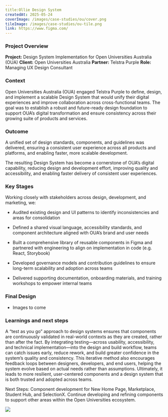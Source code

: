 ```yaml
---
title:Ollie Design System
createdAt: 2025-05-24
coverImage: /images/case-studies/ou/cover.png
tileImage: /images/case-studies/ou-tile.png
link: https://www.figma.com/
---
```

### Project Overview

**Project:** Design System Implementation for Open Universities Australia (OUA)
**Client:** Open Universities Australia
**Partner:** Telstra Purple
**Role:** Managing UX Design Consultant

### Context
Open Universities Australia (OUA) engaged Telstra Purple to define, design, and implement a scalable Design System that would unify their digital experiences and improve collaboration across cross-functional teams. The goal was to establish a robust and future-ready design foundation to support OUA’s digital transformation and ensure consistency across their growing suite of products and services.

### Outcome
A unified set of design standards, components, and guidelines was delivered, ensuring a consistent user experience across all products and platforms, and enabling faster, more scalable development.

The resulting Design System has become a cornerstone of OUA’s digital capability, reducing design and development effort, improving quality and accessibility, and enabling faster delivery of consistent user experiences.
  

### Key Stages

Working closely with stakeholders across design, development, and marketing, we:

-   Audited existing design and UI patterns to identify inconsistencies and areas for consolidation
    
-   Defined a shared visual language, accessibility standards, and component architecture aligned with OUA’s brand and user needs
    
-   Built a comprehensive library of reusable components in Figma and partnered with engineering to align on implementation in code (e.g. React, Storybook)
    
-   Developed governance models and contribution guidelines to ensure long-term scalability and adoption across teams
    
-   Delivered supporting documentation, onboarding materials, and training workshops to empower internal teams
  
### Final Design
 - Images to come

### Learnings and next steps
A “test as you go” approach to design systems ensures that components are continuously validated in real-world contexts as they are created, rather than after the fact. By integrating testing—across usability, accessibility, and technical implementation—into the design and build workflow, teams can catch issues early, reduce rework, and build greater confidence in the system’s quality and consistency. This iterative method also encourages feedback loops between designers, developers, and end users, helping the system evolve based on actual needs rather than assumptions. Ultimately, it leads to more resilient, user-centered components and a design system that is both trusted and adopted across teams.

Next Steps: Component development for New Home Page, Marketplace, Student Hub, and SelectionX. Continue developing and refining components to support other areas within the Open Universities ecosystem.

  

![](/images/case-studies/auspost/auspost-project-bento.png)